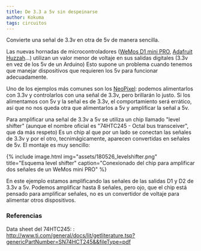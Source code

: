 ```yaml
---
title: De 3.3 a 5v sin despeinarse
author: Kokuma
tags: circuitos
---
```


Convierte una señal de 3.3v en otra de 5v de manera sencilla.

Las nuevas hornadas de microcontroladores ([WeMos D1 mini PRO](https://wiki.wemos.cc/products:d1:d1_mini_pro), [Adafruit Huzzah](https://learn.adafruit.com/adafruit-huzzah-esp8266-breakout?view=all)...) utilizan un valor menor de voltaje en sus salidas digitales (3.3v en vez de los 5v de un Arduino) Esto supone un problema cuando tenemos que manejar dispositivos que requieren los 5v para funcionar adecuadamente.

Uno de los ejemplos más comunes son los [NeoPixel](https://learn.adafruit.com/adafruit-neopixel-uberguide/the-magic-of-neopixels): podemos alimentarlos con 3.3v y controlarlos con una señal de 3.3v, pero brillarán lo justo. Si los alimentamos con 5v y la señal es de 3.3v, el comportamiento será errático, así que no nos queda otra que alimentarlos a 5v y amplificar la señal a 5v.

Para amplificar una señal de 3.3v a 5v se utiliza un chip llamado "level shifter" (aunque el nombre oficial es "74HTC245 - Octal bus transceiver", que da más respeto) Es un chip al que por un lado se conectan las señales de 3.3v y por el otro, tecnimágicamente, aparecen convertidas en señales de 5v. El montaje es muy sencillo:

{% include image.html
  img="assets/180526_levelshifter.png"
  title="Esquema level shifter"
  caption="Conexionado del chip para amplificar dos señales de un WeMos mini PRO"
 %}

En este ejemplo estamos amplificando las señales de las salidas D1 y D2 de 3.3v a 5v. Podemos amplificar hasta 8 señales, pero ojo, que el chip está pensado para amplificar señales, no es un convertidor de voltaje para alimentar otros dispositivos.

### Referencias

Data sheet del 74HTC245:
: <http://www.ti.com/general/docs/lit/getliterature.tsp?genericPartNumber=SN74HCT245&&fileType=pdf>
